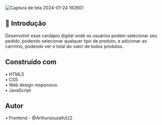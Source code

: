 ![Captura de tela 2024-01-24 192601](https://github.com/Arthursouzafut22/cardapio.digital/assets/128741183/12c0086e-e1ae-4a7f-8754-e1258f478388)


## 🍔 Introdução
Desenvolvir esse cardápio digital onde os usuários podem selecionar seu pedido, podendo selecionar qualquer tipo de produto, e adicionar ao carrinho, podendo ver o total do valor de todos produtos.

## Construído com

• HTML5            
• CSS                  
• Web design responsivo                  
• JavaScript                    

## Autor 
• Frontend - @Arthursouzafut22


